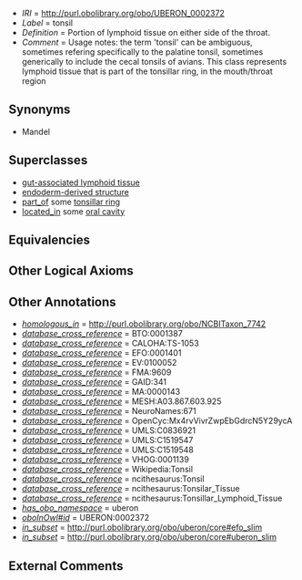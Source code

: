  * *IRI* = http://purl.obolibrary.org/obo/UBERON_0002372
 * *Label* = tonsil
 * *Definition* = Portion of lymphoid tissue on either side of the throat.
 * *Comment* = Usage notes: the term 'tonsil' can be ambiguous, sometimes refering specifically to the palatine tonsil, sometimes generically to include the cecal tonsils of avians. This class represents lymphoid tissue that is part of the tonsillar ring, in the mouth/throat region

## Synonyms

 * Mandel

## Superclasses

 * [gut-associated lymphoid tissue](../../UBERON/62/UBERON_0001962.md)
 * [endoderm-derived structure](../../UBERON/19/UBERON_0004119.md)
 * [part_of](../../BFO/50/BFO_0000050.md) some [tonsillar ring](../../UBERON/35/UBERON_0001735.md)
 * [located_in](../../RO/25/RO_0001025.md) some [oral cavity](../../UBERON/67/UBERON_0000167.md)

## Equivalencies


## Other Logical Axioms


## Other Annotations

 * *[homologous_in](../../core#homologous/in/core#homologous_in.md)* = http://purl.obolibrary.org/obo/NCBITaxon_7742
 * *[database_cross_reference](../../ef/oboInOwl#hasDbXref.md)* = BTO:0001387
 * *[database_cross_reference](../../ef/oboInOwl#hasDbXref.md)* = CALOHA:TS-1053
 * *[database_cross_reference](../../ef/oboInOwl#hasDbXref.md)* = EFO:0001401
 * *[database_cross_reference](../../ef/oboInOwl#hasDbXref.md)* = EV:0100052
 * *[database_cross_reference](../../ef/oboInOwl#hasDbXref.md)* = FMA:9609
 * *[database_cross_reference](../../ef/oboInOwl#hasDbXref.md)* = GAID:341
 * *[database_cross_reference](../../ef/oboInOwl#hasDbXref.md)* = MA:0000143
 * *[database_cross_reference](../../ef/oboInOwl#hasDbXref.md)* = MESH:A03.867.603.925
 * *[database_cross_reference](../../ef/oboInOwl#hasDbXref.md)* = NeuroNames:671
 * *[database_cross_reference](../../ef/oboInOwl#hasDbXref.md)* = OpenCyc:Mx4rvVivrZwpEbGdrcN5Y29ycA
 * *[database_cross_reference](../../ef/oboInOwl#hasDbXref.md)* = UMLS:C0836921
 * *[database_cross_reference](../../ef/oboInOwl#hasDbXref.md)* = UMLS:C1519547
 * *[database_cross_reference](../../ef/oboInOwl#hasDbXref.md)* = UMLS:C1519548
 * *[database_cross_reference](../../ef/oboInOwl#hasDbXref.md)* = VHOG:0001139
 * *[database_cross_reference](../../ef/oboInOwl#hasDbXref.md)* = Wikipedia:Tonsil
 * *[database_cross_reference](../../ef/oboInOwl#hasDbXref.md)* = ncithesaurus:Tonsil
 * *[database_cross_reference](../../ef/oboInOwl#hasDbXref.md)* = ncithesaurus:Tonsilar_Tissue
 * *[database_cross_reference](../../ef/oboInOwl#hasDbXref.md)* = ncithesaurus:Tonsillar_Lymphoid_Tissue
 * *[has_obo_namespace](../../ce/oboInOwl#hasOBONamespace.md)* = uberon
 * *[oboInOwl#id](../../id/oboInOwl#id.md)* = UBERON:0002372
 * *[in_subset](../../et/oboInOwl#inSubset.md)* = http://purl.obolibrary.org/obo/uberon/core#efo_slim
 * *[in_subset](../../et/oboInOwl#inSubset.md)* = http://purl.obolibrary.org/obo/uberon/core#uberon_slim

## External Comments

